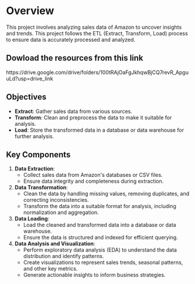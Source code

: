 <h1>Overview</h1>
<p>This project involves analyzing sales data of Amazon to uncover insights and trends. This project follows the ETL (Extract, Transform, Load) process to ensure data is accurately processed and analyzed.</p>
<h2>Dowload the resources from this link</h2>https://drive.google.com/drive/folders/100tRAjOaFgJkhqwBjCQ7revR_ApguuLd?usp=drive_link
<h2>Objectives</h2>
    <ul>
        <li><strong>Extract</strong>: Gather sales data from various sources.</li>
        <li><strong>Transform</strong>: Clean and preprocess the data to make it suitable for analysis.</li>
        <li><strong>Load</strong>: Store the transformed data in a database or data warehouse for further analysis.</li>
    </ul>
    
  <h2>Key Components</h2>
    <ol>
        <li><strong>Data Extraction</strong>: 
            <ul>
                <li>Collect sales data from Amazon's databases or CSV files.</li>
                <li>Ensure data integrity and completeness during extraction.</li>
            </ul>
        </li>
        <li><strong>Data Transformation</strong>:
            <ul>
                <li>Clean the data by handling missing values, removing duplicates, and correcting inconsistencies.</li>
                <li>Transform the data into a suitable format for analysis, including normalization and aggregation.</li>
            </ul>
        </li>
        <li><strong>Data Loading</strong>:
            <ul>
                <li>Load the cleaned and transformed data into a database or data warehouse.</li>
                <li>Ensure the data is structured and indexed for efficient querying.</li>
            </ul>
        </li>
        <li><strong>Data Analysis and Visualization</strong>:
            <ul>
                <li>Perform exploratory data analysis (EDA) to understand the data distribution and identify patterns.</li>
                <li>Create visualizations to represent sales trends, seasonal patterns, and other key metrics.</li>
                <li>Generate actionable insights to inform business strategies.</li>
            </ul>
        </li>
    </ol>
